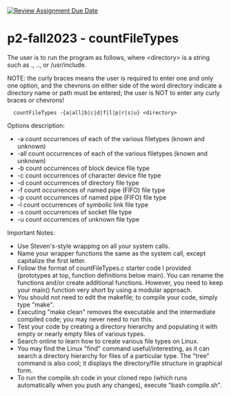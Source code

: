 [![Review Assignment Due Date](https://classroom.github.com/assets/deadline-readme-button-24ddc0f5d75046c5622901739e7c5dd533143b0c8e959d652212380cedb1ea36.svg)](https://classroom.github.com/a/0bWB5nAr)
# p2-fall2023 - countFileTypes

The user is to run the program as follows, where \<directory\> is a string such as ., .., or /usr/include.  

NOTE: the curly braces means the user is required to enter one and only one option, and the chevrons on either side of the word directory indicate a directory name or path must be entered; the user is NOT to enter any curly braces or chevrons!  

```
  countFileTypes -{a|all|b|c|d|f|l|p|r|s|u} <directory>
```
Options description:
- -a count occurrences of each of the various filetypes (known and unknown)
- -all count occurrences of each of the various filetypes (known and unknown)
- -b count occurrences of block device file type  
- -c count occurrences of character device file type  
- -d count occurrences of directory file type  
- -f count occurrences of named pipe (FIFO) file type  
- -p count occurrences of named pipe (FIFO) file type  
- -l count occurrences of symbolic link file type  
- -s count occurrences of socket file type  
- -u count occurrences of unknown file type  

Important Notes:
- Use Steven's-style wrapping on all your system calls.
- Name your wrapper functions the same as the system call, except capitalize the first letter.
- Follow the format of countFileTypes.c starter code I provided (prototypes at top, function definitions below main). You can rename the functions and/or create additional functions. However, you need to keep your main() function very short by using a modular approach.
- You should not need to edit the makefile; to compile your code, simply type "make".
- Executing "make clean" removes the executable and the intermediate compiled code; you may never need to run this.
- Test your code by creating a directory hierarchy and populating it with empty or nearly empty files of various types.
- Search online to learn how to create various file types on Linux.
- You may find the Linux "find" command useful/interesting, as it can search a directory hierarchy for files of a particular type. The "tree" command is also cool; it displays the directory/file structure in graphical form.
- To run the compile.sh code in your cloned repo (which runs automatically when you push any changes), execute "bash compile.sh".
